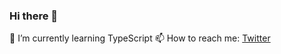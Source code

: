 ### Hi there 👋

🌱 I’m currently learning TypeScript
📫 How to reach me: [Twitter](https://twitter.com/danielturus)
